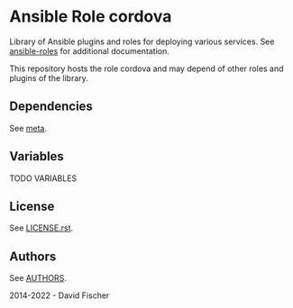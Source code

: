 # Ansible Role cordova

Library of Ansible plugins and roles for deploying various services.
See [ansible-roles](https://github.com/davidfischer-ch/ansible-roles) for additional documentation.

This repository hosts the role cordova and may depend of other roles and plugins of the library.

## Dependencies

See [meta](meta/main.yml).

## Variables

TODO VARIABLES

## License

See [LICENSE.rst](LICENSE.rst).

## Authors

See [AUTHORS](AUTHORS).

2014-2022 - David Fischer
